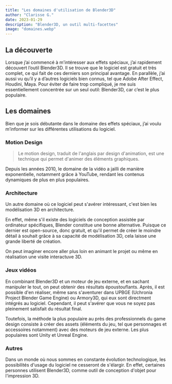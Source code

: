 ```yaml
---
title: "Les domaines d'utilisation de Blender3D"
author: "Clarisse G."
date: 2023-01-29
description: "Blender3D, un outil multi-facettes"
image: "domaines.webp"
---
```


## La découverte

Lorsque j’ai commencé à m’intéresser aux effets spéciaux, j’ai rapidement découvert l’outil Blender3D. Il se trouve que le logiciel est gratuit et très complet, ce qui fait de ces derniers son principal avantage. En parallèle, j’ai aussi vu qu’il y a d’autres logiciels bien connus, tel que Adobe After Effect, Houdini, Maya. Pour éviter de faire trop compliqué, je me suis essentiellement concentrée sur un seul outil: Blender3D, car c’est le plus populaire.

## Les domaines

Bien que je sois débutante dans le domaine des effets spéciaux, j’ai voulu m’informer sur les différentes utilisations du logiciel.

### Motion Design

> Le motion design, traduit de l'anglais par design d'animation, est une technique qui permet d'animer des éléments graphiques. 

Depuis les années 2010, le domaine de la vidéo a jailli de manière exponentielle, notamment grâce à YouTube, rendant les contenus dynamiques de plus en plus populaires.




### Architecture

Un autre domaine où ce logiciel peut s'avérer intéressant, c'est bien les modélisation 3D en architecture. 

En effet, même s'il existe des logiciels de conception assistée par ordinateur spécifiques, Blender constitue une bonne alternative. Puisque ce dernier est open-source, donc gratuit, et qu'il permet de créer le moindre détail à souhait grâce à sa capacité de modélisation 3D, cela laisse une grande liberté de création.

On peut imaginer encore aller plus loin en animant le projet ou même en réalisation une visite interactuve 3D.

### Jeux vidéos

En combinant Blender3D et un moteur de jeu externe, et en sachant manipuler le tout, on peut obtenir des résultats époustouflants. Après, il est possible d'en réaliser, même sans s'aventurer dans UPBGE (Uchronia Project Blender Game Engine) ou Armory3D, qui eux sont directment intégrés au logiciel. Cependant, il peut s'avérer que vous ne soyez pas pleinement satisfait du résultat final. 

Toutefois, la méthode la plus populaire au près des professionnels du game design consiste à créer des assets (éléments du jeu, tel que personnages et accessoires notamment) avec des moteurs de jeu externe. Les plus populaires sont Unity et Unreal Engine.

### Autres

Dans un monde où nous sommes en constante évolution technologique, les possibilités d'usage du logiciel ne cesseront de s'élargir. En effet, certaines personnes utilisent Blender3D, comme outil de conception d'objet pour l'impression 3D. 